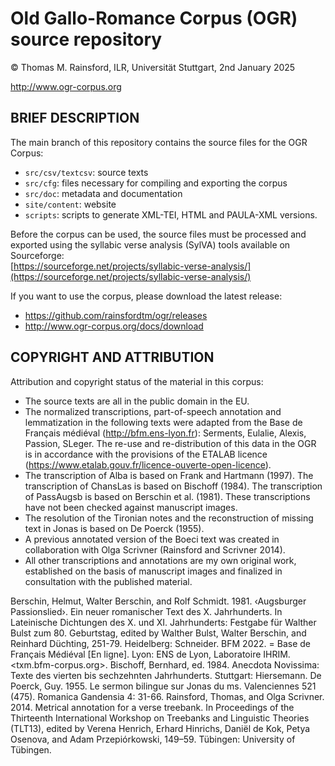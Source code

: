 Old Gallo-Romance Corpus (OGR) source repository
================================================
© Thomas M. Rainsford, ILR, Universität Stuttgart, 2nd January 2025

http://www.ogr-corpus.org

BRIEF DESCRIPTION
-----------------

The main branch of this repository contains the source files for the 
OGR Corpus:
* `src/csv/textcsv`: source texts
* `src/cfg`: files necessary for compiling and exporting the corpus
* `src/doc`: metadata and documentation
* `site/content`: website
* `scripts`: scripts to generate XML-TEI, HTML and PAULA-XML versions.

Before the corpus can be used, the source files must be processed and
exported using the syllabic verse analysis (SylVA) tools available on Sourceforge:  
[https://sourceforge.net/projects/syllabic-verse-analysis/](https://sourceforge.net/projects/syllabic-verse-analysis/)

If you want to use the corpus, please download the latest release:
* https://github.com/rainsfordtm/ogr/releases
* http://www.ogr-corpus.org/docs/download


## COPYRIGHT AND ATTRIBUTION

Attribution and copyright status of the material in this corpus:

* The source texts are all in the public domain in the EU.
* The normalized transcriptions, part-of-speech annotation and lemmatization
	in the following texts were adapted from the Base de Français
	médiéval (http://bfm.ens-lyon.fr): Serments, Eulalie, Alexis,
	Passion, SLeger. The re-use and re-distribution of this data in the
	OGR is in accordance with the provisions of the ETALAB licence
	(https://www.etalab.gouv.fr/licence-ouverte-open-licence).
* The transcription of Alba is based on Frank and Hartmann (1997). The
	transcription of ChansLas is based on Bischoff (1984). The
	transcription of PassAugsb is based on Berschin et al. (1981). These
	transcriptions have not been checked against manuscript images. 
* The resolution of the Tironian notes and the reconstruction of missing
	text in Jonas is based on De Poerck (1955).
* A previous annotated version of the Boeci text was created in
	collaboration with Olga Scrivner (Rainsford and Scrivner 2014).
* All other transcriptions and annotations are my own original work, 
	established on the basis of manuscript images and finalized in
	consultation with the published material.	

Berschin, Helmut, Walter Berschin, and Rolf Schmidt. 1981. ‹Augsburger
	Passionslied›. Ein neuer romanischer Text des X. Jahrhunderts. In 
	Lateinische Dichtungen des X. und XI. Jahrhunderts: Festgabe für
	Walther Bulst zum 80. Geburtstag, edited by Walther Bulst, Walter
	Berschin, and Reinhard Düchting, 251-79. Heidelberg: Schneider.
BFM 2022. = Base de Français Médiéval [En ligne]. Lyon: ENS de Lyon, Laboratoire
	IHRIM. <txm.bfm-corpus.org>.
Bischoff, Bernhard, ed. 1984. Anecdota Novissima: Texte des vierten bis
	sechzehnten Jahrhunderts. Stuttgart: Hiersemann.
De Poerck, Guy. 1955. Le sermon bilingue sur Jonas du ms. Valenciennes
	521 (475). Romanica Gandensia 4: 31-66.
Rainsford, Thomas, and Olga Scrivner. 2014. Metrical annotation for a verse
	treebank. In Proceedings of the Thirteenth International Workshop on
	Treebanks and Linguistic Theories (TLT13), edited by Verena Henrich,
	Erhard Hinrichs, Daniël de Kok, Petya Osenova, and Adam Przepiórkowski,
	149–59. Tübingen: University of Tübingen.


